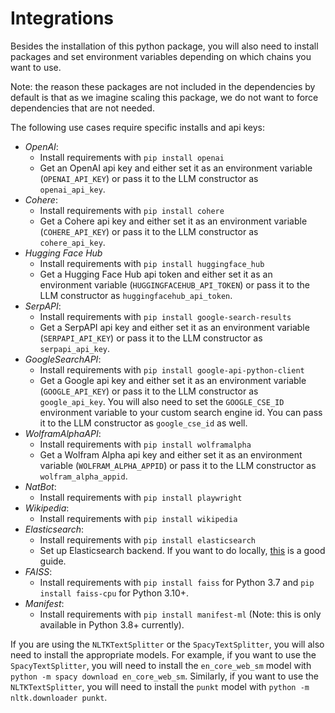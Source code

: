 # Integrations

Besides the installation of this python package, you will also need to install packages and set environment variables depending on which chains you want to use.

Note: the reason these packages are not included in the dependencies by default is that as we imagine scaling this package, we do not want to force dependencies that are not needed.

The following use cases require specific installs and api keys:

- _OpenAI_:
  - Install requirements with `pip install openai`
  - Get an OpenAI api key and either set it as an environment variable (`OPENAI_API_KEY`) or pass it to the LLM constructor as `openai_api_key`.
- _Cohere_:
  - Install requirements with `pip install cohere`
  - Get a Cohere api key and either set it as an environment variable (`COHERE_API_KEY`) or pass it to the LLM constructor as `cohere_api_key`.
- _Hugging Face Hub_
  - Install requirements with `pip install huggingface_hub`
  - Get a Hugging Face Hub api token and either set it as an environment variable (`HUGGINGFACEHUB_API_TOKEN`) or pass it to the LLM constructor as `huggingfacehub_api_token`.
- _SerpAPI_:
  - Install requirements with `pip install google-search-results`
  - Get a SerpAPI api key and either set it as an environment variable (`SERPAPI_API_KEY`) or pass it to the LLM constructor as `serpapi_api_key`.
- _GoogleSearchAPI_:
  - Install requirements with `pip install google-api-python-client`
  - Get a Google api key and either set it as an environment variable (`GOOGLE_API_KEY`) or pass it to the LLM constructor as `google_api_key`. You will also need to set the `GOOGLE_CSE_ID` environment variable to your custom search engine id. You can pass it to the LLM constructor as `google_cse_id` as well.
- _WolframAlphaAPI_:
  - Install requirements with `pip install wolframalpha`
  - Get a Wolfram Alpha api key and either set it as an environment variable (`WOLFRAM_ALPHA_APPID`) or pass it to the LLM constructor as `wolfram_alpha_appid`.
- _NatBot_:
  - Install requirements with `pip install playwright`
- _Wikipedia_:
  - Install requirements with `pip install wikipedia`
- _Elasticsearch_:
  - Install requirements with `pip install elasticsearch`
  - Set up Elasticsearch backend. If you want to do locally, [this](https://www.elastic.co/guide/en/elasticsearch/reference/7.17/getting-started.html) is a good guide.
- _FAISS_:
  - Install requirements with `pip install faiss` for Python 3.7 and `pip install faiss-cpu` for Python 3.10+.
- _Manifest_:
  - Install requirements with `pip install manifest-ml` (Note: this is only available in Python 3.8+ currently).

If you are using the `NLTKTextSplitter` or the `SpacyTextSplitter`, you will also need to install the appropriate models. For example, if you want to use the `SpacyTextSplitter`, you will need to install the `en_core_web_sm` model with `python -m spacy download en_core_web_sm`. Similarly, if you want to use the `NLTKTextSplitter`, you will need to install the `punkt` model with `python -m nltk.downloader punkt`.
